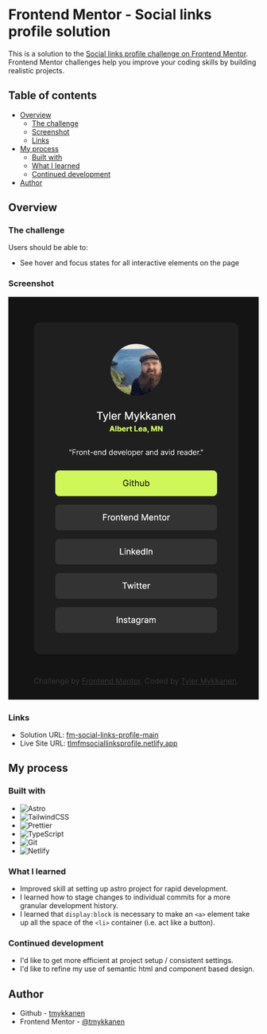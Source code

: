 # Frontend Mentor - Social links profile solution

This is a solution to the [Social links profile challenge on Frontend Mentor](https://www.frontendmentor.io/challenges/social-links-profile-UG32l9m6dQ). Frontend Mentor challenges help you improve your coding skills by building realistic projects. 

## Table of contents

- [Overview](#overview)
  - [The challenge](#the-challenge)
  - [Screenshot](#screenshot)
  - [Links](#links)
- [My process](#my-process)
  - [Built with](#built-with)
  - [What I learned](#what-i-learned)
  - [Continued development](#continued-development)
- [Author](#author)

## Overview

### The challenge

Users should be able to:

- See hover and focus states for all interactive elements on the page

### Screenshot

![](./screenshot.png)

### Links

- Solution URL: [fm-social-links-profile-main](https://github.com/tmykkanen/fm-social-links-profile-main)
- Live Site URL: [tlmfmsociallinksprofile.netlify.app](https://tlmfmsociallinksprofile.netlify.app/)

## My process

### Built with
- ![Astro](https://img.shields.io/badge/astro-%232C2052.svg?style=for-the-badge&logo=astro&logoColor=white)
- ![TailwindCSS](https://img.shields.io/badge/tailwindcss-%2338B2AC.svg?style=for-the-badge&logo=tailwind-css&logoColor=white)
- ![Prettier](https://img.shields.io/badge/prettier-%23F7B93E.svg?style=for-the-badge&logo=prettier&logoColor=black)
- ![TypeScript](https://img.shields.io/badge/typescript-%23007ACC.svg?style=for-the-badge&logo=typescript&logoColor=white)
- ![Git](https://img.shields.io/badge/git-%23F05033.svg?style=for-the-badge&logo=git&logoColor=white)
- ![Netlify](https://img.shields.io/badge/netlify-%23000000.svg?style=for-the-badge&logo=netlify&logoColor=#00C7B7)

### What I learned
- Improved skill at setting up astro project for rapid development.
- I learned how to stage changes to individual commits for a more granular development history.
- I learned that `display:block` is necessary to make an `<a>` element take up all the space of the `<li>` container (i.e. act like a button).

### Continued development
- I'd like to get more efficient at project setup / consistent settings.
- I'd like to refine my use of semantic html and component based design.

## Author

- Github - [tmykkanen](https://github.com/tmykkanen)
- Frontend Mentor - [@tmykkanen](https://www.frontendmentor.io/profile/tmykkanen)